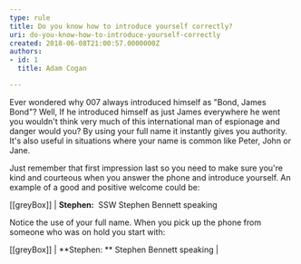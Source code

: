```yaml
---
type: rule
title: Do you know how to introduce yourself correctly?
uri: do-you-know-how-to-introduce-yourself-correctly
created: 2018-06-08T21:00:57.0000000Z
authors:
- id: 1
  title: Adam Cogan

---
```


Ever wondered why 007 always introduced himself as "Bond, James Bond"? Well, If he introduced himself as just James everywhere he went you wouldn't think very much of this international man of espionage and danger would you? By using your full name it instantly gives you authority. It's also useful in situations where your name is common like Peter, John or Jane.
 
Just remember that first impression last so you need to make sure you're kind and courteous when you answer the phone and introduce yourself. An example of a good and positive welcome could be:

[[greyBox]]
|   **Stephen:**  SSW Stephen Bennett speaking 

Notice the use of your full name. When you pick up the phone from someone who was on hold you start with:

[[greyBox]]
|   **Stephen: ** Stephen Bennett speaking
|
